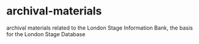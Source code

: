 # archival-materials
archival materials related to the London Stage Information Bank, the basis for the London Stage Database
